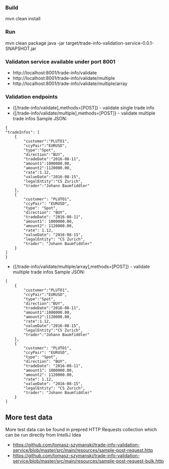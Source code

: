 
### Build
mvn clean install

### Run
mvn clean package
java -jar target/trade-info-validation-service-0.0.1-SNAPSHOT.jar

### Validaton service available under port 8001
- http://localhost:8001/trade-info/validate
- http://localhost:8001/trade-info/validate/multiple
- http://localhost:8001/trade-info/validate/multiple/array

### Validation endpoints
- {[/trade-info/validate],methods=[POST]}	- validate single trade info
- {[/trade-info/validate/multiple],methods=[POST]} - validate multiple trade infos
Sample JSON:
```
{
"tradeInfos": [
    {
        "customer":"PLUTO1",
        "ccyPair":"EURUSD",
        "type":"Spot",
        "direction":"BUY",
        "tradeDate":"2016-08-11",
        "amount1":1000000.00,
        "amount2":1120000.00,
        "rate":1.12,
        "valueDate":"2016-08-15",
        "legalEntity":"CS Zurich",
        "trader":"Johann Baumfiddler"
    },
    {
        "customer": "PLUTO1",
        "ccyPair": "EURUSD",
        "type": "Spot",
        "direction": "BUY",
        "tradeDate": "2016-08-11",
        "amount1": 1000000.00,
        "amount2": 1120000.00,
        "rate": 1.12,
        "valueDate": "2016-08-15",
        "legalEntity": "CS Zurich",
        "trader": "Johann Baumfiddler"
    }
]
}
```

- {[/trade-info/validate/multiple/array],methods=[POST]} - validate multiple trade infos
Sample JSON:
```
[
    {
        "customer":"PLUTO1",
        "ccyPair":"EURUSD",
        "type":"Spot",
        "direction":"BUY",
        "tradeDate":"2016-08-11",
        "amount1":1000000.00,
        "amount2":1120000.00,
        "rate":1.12,
        "valueDate":"2016-08-15",
        "legalEntity":"CS Zurich",
        "trader":"Johann Baumfiddler"
    },
    {
        "customer": "PLUTO1",
        "ccyPair": "EURUSD",
        "type": "Spot",
        "direction": "BUY",
        "tradeDate": "2016-08-11",
        "amount1": 1000000.00,
        "amount2": 1120000.00,
        "rate": 1.12,
        "valueDate": "2016-08-15",
        "legalEntity": "CS Zurich",
        "trader": "Johann Baumfiddler"
    }
]    
```

## More test data
More test data can be found in prepred HTTP Requests collection which can be run directly from IntelliJ Idea
- https://github.com/tomasz-szymanski/trade-info-validation-service/blob/master/src/main/resources/sample-post-request.http
- https://github.com/tomasz-szymanski/trade-info-validation-service/blob/master/src/main/resources/sample-post-request-bulk.http
